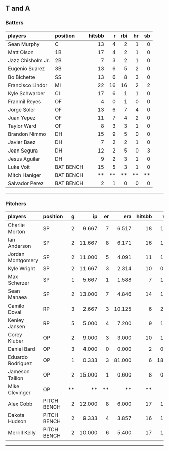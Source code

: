 ## T and A

### Batters

 
|players           |position  | hitsbb|  r| rbi| hr| sb| 
|:-----------------|:---------|------:|--:|---:|--:|--:| 
|Sean Murphy       |C         |     13|  4|   2|  1|  0| 
|Matt Olson        |1B        |     17|  4|   2|  1|  0| 
|Jazz Chisholm Jr. |2B        |      7|  3|   2|  1|  0| 
|Eugenio Suarez    |3B        |     13|  6|   5|  2|  0| 
|Bo Bichette       |SS        |     13|  6|   8|  3|  0| 
|Francisco Lindor  |MI        |     22| 16|  16|  2|  2| 
|Kyle Schwarber    |CI        |     17|  6|   1|  1|  0| 
|Franmil Reyes     |OF        |      4|  0|   1|  0|  0| 
|Jorge Soler       |OF        |     13|  6|   7|  4|  0| 
|Juan Yepez        |OF        |     11|  7|   4|  2|  0| 
|Taylor Ward       |OF        |      8|  3|   3|  1|  0| 
|Brandon Nimmo     |DH        |     15|  9|   5|  0|  0| 
|Javier Baez       |DH        |      7|  2|   2|  1|  0| 
|Jean Segura       |DH        |     12|  2|   5|  0|  3| 
|Jesus Aguilar     |DH        |      9|  2|   3|  1|  0| 
|Luke Voit         |BAT BENCH |     15|  5|   3|  1|  0| 
|Mitch Haniger     |BAT BENCH |     **| **|  **| **| **| 
|Salvador Perez    |BAT BENCH |      2|  1|   0|  0|  0| 


* * *

### Pitchers

 
|players           |position    |  g|     ip| er|    era| hitsbb|   whip| so|  w| sv| 
|:-----------------|:-----------|--:|------:|--:|------:|------:|------:|--:|--:|--:| 
|Charlie Morton    |SP          |  2|  9.667|  7|  6.517|     18|  1.862|  9|  1|  0| 
|Ian Anderson      |SP          |  2| 11.667|  8|  6.171|     16|  1.371| 11|  0|  0| 
|Jordan Montgomery |SP          |  2| 11.000|  5|  4.091|     11|  1.000|  8|  0|  0| 
|Kyle Wright       |SP          |  2| 11.667|  3|  2.314|     10|  0.857| 11|  1|  0| 
|Max Scherzer      |SP          |  1|  5.667|  1|  1.588|      7|  1.235|  4|  1|  0| 
|Sean Manaea       |SP          |  2| 13.000|  7|  4.846|     14|  1.077| 10|  0|  0| 
|Camilo Doval      |RP          |  3|  2.667|  3| 10.125|      6|  2.250|  2|  0|  0| 
|Kenley Jansen     |RP          |  5|  5.000|  4|  7.200|      9|  1.800|  7|  1|  3| 
|Corey Kluber      |OP          |  2|  9.000|  3|  3.000|     10|  1.111|  7|  0|  0| 
|Daniel Bard       |OP          |  3|  4.000|  0|  0.000|      2|  0.500|  5|  1|  2| 
|Eduardo Rodriguez |OP          |  1|  0.333|  3| 81.000|      6| 18.000|  0|  0|  0| 
|Jameson Taillon   |OP          |  2| 15.000|  1|  0.600|      8|  0.533| 12|  1|  0| 
|Mike Clevinger    |OP          | **|     **| **|     **|     **|     **| **| **| **| 
|Alex Cobb         |PITCH BENCH |  2| 12.000|  8|  6.000|     17|  1.417| 15|  0|  0| 
|Dakota Hudson     |PITCH BENCH |  2|  9.333|  4|  3.857|     16|  1.714|  5|  0|  0| 
|Merrill Kelly     |PITCH BENCH |  2| 10.000|  6|  5.400|     17|  1.700|  7|  0|  0| 


* * *


